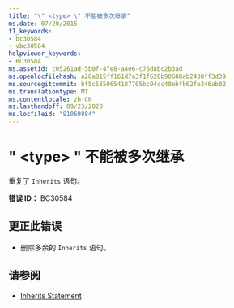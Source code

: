 ```yaml
---
title: "\" <type> \" 不能被多次继承"
ms.date: 07/20/2015
f1_keywords:
- bc30584
- vbc30584
helpviewer_keywords:
- BC30584
ms.assetid: c05261ad-5b0f-4fe8-a4e6-c76d8bc2b3ad
ms.openlocfilehash: a28a815ff161d7a3f1f628b90688ab2438ff3d39
ms.sourcegitcommit: bf5c5850654187705bc94cc40ebfb62fe346ab02
ms.translationtype: MT
ms.contentlocale: zh-CN
ms.lasthandoff: 09/23/2020
ms.locfileid: "91069884"
---
```

# <a name="type-cannot-be-inherited-more-than-once"></a>" \<type> " 不能被多次继承

重复了 `Inherits` 语句。  
  
 **错误 ID：** BC30584  
  
## <a name="to-correct-this-error"></a>更正此错误  
  
- 删除多余的 `Inherits` 语句。  
  
## <a name="see-also"></a>请参阅

- [Inherits Statement](../language-reference/statements/inherits-statement.md)
